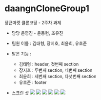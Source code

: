 # daangnCloneGroup1
당근마켓 클론코딩 - 2주차 과제

- 담당 운영진 - 윤동현, 조유진

- 팀원 이름 : 김태형, 장지호, 최윤희, 유호준

- 맡은 기능 : 
  - 김태형 : header, 첫번째 section
  - 장지호 : 두번째 section, 네번째 section
  - 최윤희 : 세번째 section, 다섯번째 section
  - 유호준 : footer

- 스크린 샷
  <img src="./assets/images/스크린샷 2024-03-20 오후 11.04.21.png" >
  <img src="./assets/images/스크린샷 2024-03-20 오후 11.04.36.png" >
  <img src="./assets/images/스크린샷 2024-03-20 오후 11.04.45.png" >
  <img src="./assets/images/스크린샷 2024-03-20 오후 11.04.55.png" >
  <img src="./assets/images/스크린샷 2024-03-20 오후 11.05.03.png" >
  <img src="./assets/images/스크린샷 2024-03-20 오후 11.05.09.png" >
